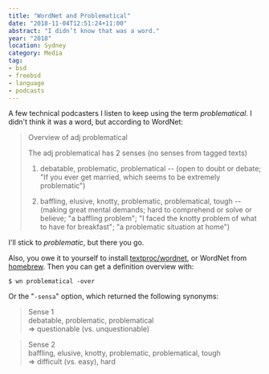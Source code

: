 ```yaml
---
title: "WordNet and Problematical"
date: "2018-11-04T12:51:24+11:00"
abstract: "I didn’t know that was a word."
year: "2018"
location: Sydney
category: Media
tag:
- bsd
- freebsd
- language
- podcasts
---
```

A few technical podcasters I listen to keep using the term *problematical*.
I didn't think it was a word, but according to WordNet:

> Overview of adj problematical
> 
> The adj problematical has 2 senses (no senses from tagged texts)
> 
> 1. debatable, problematic, problematical -- (open to doubt or debate; "If you ever get married, which seems to be extremely problematic")
> 
> 2. baffling, elusive, knotty, problematic, problematical, tough -- (making great mental demands; hard to comprehend or solve or believe; "a baffling problem"; "I faced the knotty problem of what to have for breakfast"; "a problematic situation at home")

I'll stick to *problematic*, but there you go.

Also, you owe it to yourself to install [textproc/wordnet], or WordNet from [homebrew]. Then you can get a definition overview with:

    $ wn problematical -over

Or the "`-sensa`" option, which returned the following synonyms:

> Sense 1  
> debatable, problematic, problematical  
>     => questionable (vs. unquestionable)

> Sense 2  
> baffling, elusive, knotty, problematic, problematical, tough  
>     => difficult (vs. easy), hard  

[textproc/wordnet]: https://www.freshports.org/textproc/wordnet/
[homebrew]: https://formulae.brew.sh/formula/wordnet

